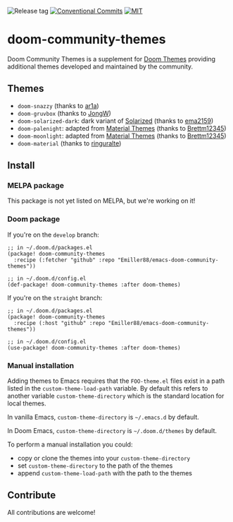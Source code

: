 ![Release tag](https://img.shields.io/github/tag/Emiller88/emacs-doom-community-themes.svg?label=release&style=flat-square)
[![Conventional Commits](https://img.shields.io/badge/Conventional%20Commits-1.0.0-yellow.svg)](https://conventionalcommits.org)
[![MIT](https://img.shields.io/badge/license-MIT-green.svg?style=flat-square)](./LICENSE)

# doom-community-themes

Doom Community Themes is a supplement for [Doom Themes] providing additional
themes developed and maintained by the community.

## Themes

- `doom-snazzy` (thanks to [ar1a])
- `doom-gruvbox` (thanks to [JongW])
- `doom-solarized-dark`: dark variant of [Solarized] (thanks to [ema2159])
- `doom-palenight`: adapted from [Material Themes] (thanks to [Brettm12345])
- `doom-moonlight`: adapted from [Material Themes] (thanks to [Brettm12345])
- `doom-material` (thanks to [ringuralte])

## Install

### MELPA package

This package is not yet listed on MELPA, but we're working on it!

### Doom package

If you're on the `develop` branch:

```emacs-lisp
;; in ~/.doom.d/packages.el
(package! doom-community-themes
  :recipe (:fetcher "github" :repo "Emiller88/emacs-doom-community-themes"))

;; in ~/.doom.d/config.el
(def-package! doom-community-themes :after doom-themes)
```

If you're on the `straight` branch:

```emacs-lisp
;; in ~/.doom.d/packages.el
(package! doom-community-themes
  :recipe (:host "github" :repo "Emiller88/emacs-doom-community-themes"))

;; in ~/.doom.d/config.el
(use-package! doom-community-themes :after doom-themes)
```

### Manual installation

Adding themes to Emacs requires that the `FOO-theme.el` files exist in a path
listed in the `custom-theme-load-path` variable. By default this refers to
another variable `custom-theme-directory` which is the standard location for
local themes.

In vanilla Emacs, `custom-theme-directory` is `~/.emacs.d` by default.

In Doom Emacs, `custom-theme-directory` is `~/.doom.d/themes` by default.

To perform a manual installation you could:
- copy or clone the themes into your `custom-theme-directory`
- set `custom-theme-directory` to the path of the themes
- append `custom-theme-load-path` with the path to the themes

## Contribute

All contributions are welcome!


[ar1a]: https://github.com/ar1a
[JongW]: https://github.com/JongW
[ema2159]: https://github.com/ema2159
[Brettm12345]: https://github.com/Brettm12345
[ringuralte]: https://github.com/ringuralte

[Doom Themes]: https://github.com/hlissner/emacs-doom-themes
[Solarized]: https://ethanschoonover.com/solarized
[Material Themes]: https://github.com/equinusocio/vsc-material-theme
